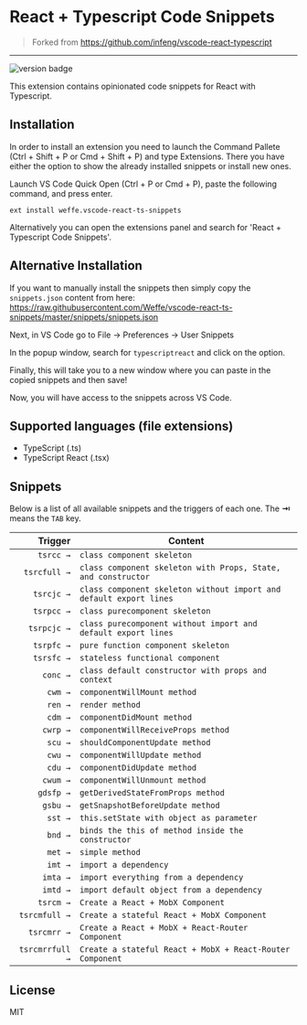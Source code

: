 # React + Typescript Code Snippets

> Forked from https://github.com/infeng/vscode-react-typescript

-------------------

![version badge](https://img.shields.io/badge/version-1.1.0-green.svg?logo=visual-studio-code&style=for-the-badge)

This extension contains opinionated code snippets for React with Typescript.

## Installation

In order to install an extension you need to launch the Command Pallete (Ctrl + Shift + P or Cmd + Shift + P) and type Extensions.
There you have either the option to show the already installed snippets or install new ones.

Launch VS Code Quick Open (Ctrl + P or Cmd + P), paste the following command, and press enter.

`ext install weffe.vscode-react-ts-snippets`

Alternatively you can open the extensions panel and search for 'React + Typescript Code Snippets'.

## Alternative Installation

If you want to manually install the snippets then simply copy the `snippets.json` content from here: https://raw.githubusercontent.com/Weffe/vscode-react-ts-snippets/master/snippets/snippets.json

Next, in VS Code go to File -> Preferences -> User Snippets

In the popup window, search for `typescriptreact` and click on the option.

Finally, this will take you to a new window where you can paste in the copied snippets and then save!

Now, you will have access to the snippets across VS Code.

## Supported languages (file extensions)

* TypeScript (.ts)
* TypeScript React (.tsx)

## Snippets

Below is a list of all available snippets and the triggers of each one. The **⇥** means the `TAB` key.

| Trigger  | Content |
| -------: | ------- |
| `tsrcc →`    | `class component skeleton` |
| `tsrcfull →` | `class component skeleton with Props, State, and constructor` |
| `tsrcjc →`   | `class component skeleton without import and default export lines` |
| `tsrpcc →`   | `class purecomponent skeleton` |
| `tsrpcjc →`  | `class purecomponent without import and default export lines` |
| `tsrpfc →`    | `pure function component skeleton` |
| `tsrsfc →`    | `stateless functional component` |
| `conc →`     | `class default constructor with props and context` |
| `cwm →`      | `componentWillMount method` |
| `ren →`      | `render method` |
| `cdm →`      | `componentDidMount method` |
| `cwrp →`     | `componentWillReceiveProps method` |
| `scu →`      | `shouldComponentUpdate method` |
| `cwu →`      | `componentWillUpdate method` |
| `cdu →`      | `componentDidUpdate method` |
| `cwum →`     | `componentWillUnmount method` |
| `gdsfp →`    | `getDerivedStateFromProps method` |
| `gsbu →`      | `getSnapshotBeforeUpdate method` |
| `sst →`      | `this.setState with object as parameter` |
| `bnd →`      | `binds the this of method inside the constructor` |
| `met →`      | `simple method` |
| `imt →`      | `import a dependency` |
| `imta →`     | `import everything from a dependency` |
| `imtd →`     | `import default object from a dependency` |
| `tsrcm →`    | `Create a React + MobX Component` |
| `tsrcmfull →`    | `Create a stateful React + MobX Component` |
| `tsrcmrr →`    | `Create a React + MobX + React-Router Component` |
| `tsrcmrrfull →`    | `Create a stateful React + MobX + React-Router Component` |

## License

MIT
